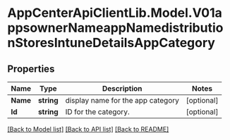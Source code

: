# AppCenterApiClientLib.Model.V01appsownerNameappNamedistributionStoresIntuneDetailsAppCategory
## Properties

Name | Type | Description | Notes
------------ | ------------- | ------------- | -------------
**Name** | **string** | display name for the app category | [optional] 
**Id** | **string** | ID for the category. | [optional] 

[[Back to Model list]](../README.md#documentation-for-models) [[Back to API list]](../README.md#documentation-for-api-endpoints) [[Back to README]](../README.md)

